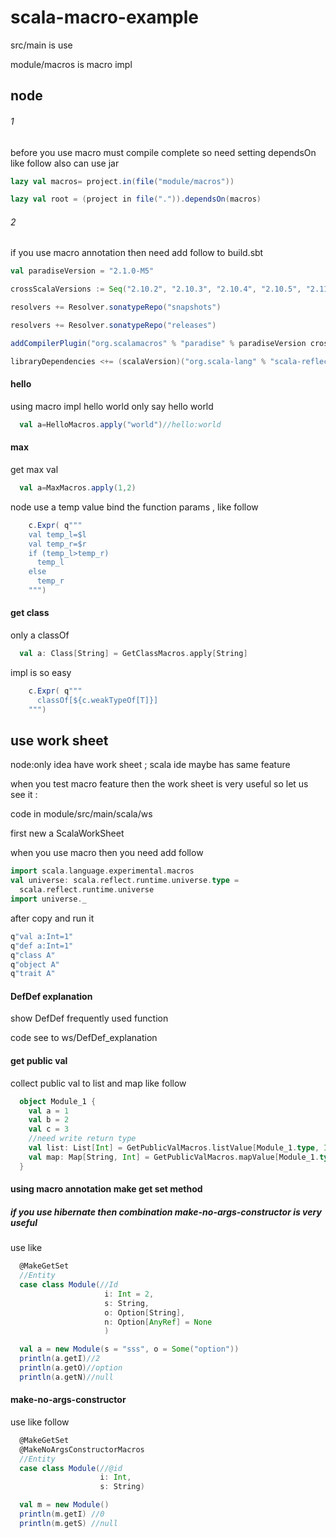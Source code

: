 # scala-macro-example
src/main is use

module/macros is macro impl
## node
###### 1
before you use macro must compile complete
so need setting dependsOn like follow also can use jar 
```scala
lazy val macros= project.in(file("module/macros"))

lazy val root = (project in file(".")).dependsOn(macros)
```
###### 2
if you use macro annotation then need add follow to build.sbt
```scala
val paradiseVersion = "2.1.0-M5"

crossScalaVersions := Seq("2.10.2", "2.10.3", "2.10.4", "2.10.5", "2.11.0", "2.11.1", "2.11.2", "2.11.3", "2.11.4", "2.11.5", "2.11.6", "2.11.7")

resolvers += Resolver.sonatypeRepo("snapshots")

resolvers += Resolver.sonatypeRepo("releases")

addCompilerPlugin("org.scalamacros" % "paradise" % paradiseVersion cross CrossVersion.full)

libraryDependencies <+= (scalaVersion)("org.scala-lang" % "scala-reflect" % _)
```

#### hello
using macro impl hello world 
only say hello world
```scala
  val a=HelloMacros.apply("world")//hello:world
```

#### max
get max val
```scala
  val a=MaxMacros.apply(1,2)
```
 node use a temp value bind the function params , like follow
```scala
    c.Expr( q"""
    val temp_l=$l
    val temp_r=$r
    if (temp_l>temp_r)
      temp_l
    else
      temp_r
    """)
```

#### get class
only a classOf
```scala
  val a: Class[String] = GetClassMacros.apply[String]
```
impl is so easy
```scala
    c.Expr( q"""
      classOf[${c.weakTypeOf[T]}]
    """)
```
## use work sheet
node:only idea have work sheet ;
     scala ide maybe has same feature

when you test macro feature then the work sheet is very useful so let us see it :

code in module/src/main/scala/ws

first new a ScalaWorkSheet

when you use macro then you need add follow 
```scala
import scala.language.experimental.macros
val universe: scala.reflect.runtime.universe.type =
  scala.reflect.runtime.universe
import universe._
```
after copy and run it 
```scala
q"val a:Int=1"
q"def a:Int=1"
q"class A"
q"object A"
q"trait A"
```
#### DefDef explanation
show DefDef frequently used function

code see to ws/DefDef_explanation

#### get public val 
collect public val to list and map 
like follow
```scala
  object Module_1 {
    val a = 1
    val b = 2
    val c = 3
    //need write return type
    val list: List[Int] = GetPublicValMacros.listValue[Module_1.type, Int]//List(1,2,3)
    val map: Map[String, Int] = GetPublicValMacros.mapValue[Module_1.type, Int]//Map(c -> 3, b -> 2, a -> 1)
  }
```
#### using macro annotation make get set method 
##### if you use hibernate then combination make-no-args-constructor is very useful 
use like 
```scala
  @MakeGetSet
  //Entity
  case class Module(//Id
                     i: Int = 2,
                     s: String,
                     o: Option[String],
                     n: Option[AnyRef] = None
                     )

  val a = new Module(s = "sss", o = Some("option"))
  println(a.getI)//2
  println(a.getO)//option
  println(a.getN)//null
```
#### make-no-args-constructor
use like follow 
```scala
  @MakeGetSet
  @MakeNoArgsConstructorMacros
  //Entity
  case class Module(//@id
                    i: Int, 
                    s: String)

  val m = new Module()
  println(m.getI) //0
  println(m.getS) //null
```